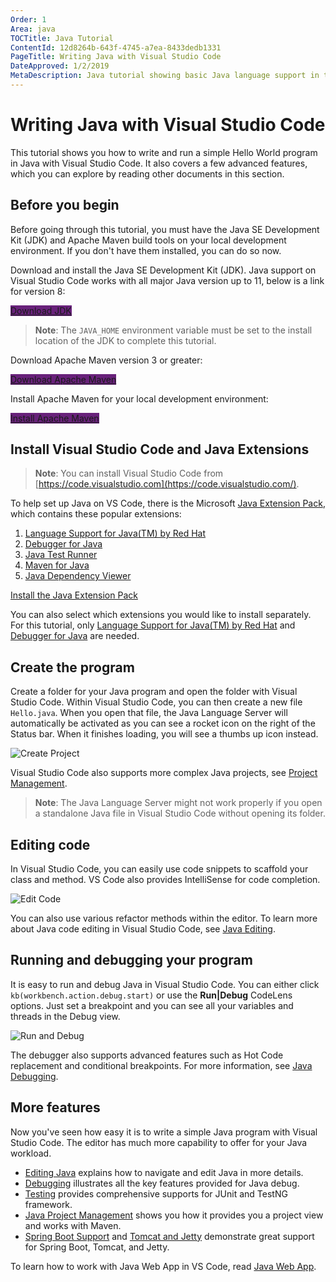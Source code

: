```yaml
---
Order: 1
Area: java
TOCTitle: Java Tutorial
ContentId: 12d8264b-643f-4745-a7ea-8433dedb1331
PageTitle: Writing Java with Visual Studio Code
DateApproved: 1/2/2019
MetaDescription: Java tutorial showing basic Java language support in the Visual Studio Code editor
---
```


# Writing Java with Visual Studio Code

This tutorial shows you how to write and run a simple Hello World program in Java with Visual Studio Code. It also covers a few advanced features, which you can explore by reading other documents in this section.

## Before you begin

Before going through this tutorial, you must have the Java SE Development Kit (JDK) and Apache Maven build tools on your local development environment. If you don't have them installed, you can do so now.

Download and install the Java SE Development Kit (JDK). Java support on Visual Studio Code works with all major Java version up to 11, below is a link for version 8:

<a class="tutorial-install-extension-btn" href="http://www.oracle.com/technetwork/java/javase/downloads/jdk8-downloads-2133151.html" target="_blank" style="background-color:#68217A">Download JDK</a>

>**Note**: The `JAVA_HOME` environment variable must be set to the install location of the JDK to complete this tutorial.

Download Apache Maven version 3 or greater:

<a class="tutorial-install-extension-btn" href="https://maven.apache.org/download.cgi" target="_blank" style="background-color:#68217A">Download Apache Maven</a>

Install Apache Maven for your local development environment:

<a class="tutorial-install-extension-btn" href="https://maven.apache.org/install" target="_blank" style="background-color:#68217A">Install Apache Maven</a>

## Install Visual Studio Code and Java Extensions

>**Note**: You can install Visual Studio Code from [https://code.visualstudio.com](https://code.visualstudio.com/).

To help set up Java on VS Code, there is the Microsoft [Java Extension Pack](https://marketplace.visualstudio.com/items?itemName=vscjava.vscode-java-pack), which contains these popular extensions:

1. [Language Support for Java(TM) by Red Hat](https://marketplace.visualstudio.com/items?itemName=redhat.java)
2. [Debugger for Java](https://marketplace.visualstudio.com/items?itemName=vscjava.vscode-java-debug)
3. [Java Test Runner](https://marketplace.visualstudio.com/items?itemName=vscjava.vscode-java-test)
4. [Maven for Java](https://marketplace.visualstudio.com/items?itemName=vscjava.vscode-maven)
5. [Java Dependency Viewer](https://marketplace.visualstudio.com/items?itemName=vscjava.vscode-java-dependency)

<a class="tutorial-install-extension-btn" href="vscode:extension/vscjava.vscode-java-pack">Install the Java Extension Pack</a>

You can also select which extensions you would like to install separately. For this tutorial, only [Language Support for Java(TM) by Red Hat](https://marketplace.visualstudio.com/items?itemName=redhat.java) and [Debugger for Java](https://marketplace.visualstudio.com/items?itemName=vscjava.vscode-java-debug) are needed.

## Create the program

Create a folder for your Java program and open the folder with Visual Studio Code. Within Visual Studio Code, you can then create a new file `Hello.java`. When you open that file, the Java Language Server will automatically be activated as you can see a rocket icon on the right of the Status bar. When it finishes loading, you will see a thumbs up icon instead.

![Create Project](images/java-tutorial/create-file.gif)

Visual Studio Code also supports more complex Java projects, see [Project Management](/docs/java/java-project.md).

>**Note**: The Java Language Server might not work properly if you open a standalone Java file in Visual Studio Code without opening its folder.

## Editing code

In Visual Studio Code, you can easily use code snippets to scaffold your class and method. VS Code also provides IntelliSense for code completion.

![Edit Code](images/java-tutorial/edit-code.gif)

You can also use various refactor methods within the editor. To learn more about Java code editing in Visual Studio Code, see [Java Editing](/docs/java/java-editing.md).

## Running and debugging your program

It is easy to run and debug Java in Visual Studio Code. You can either click `kb(workbench.action.debug.start)` or use the **Run|Debug** CodeLens options. Just set a breakpoint and you can see all your variables and threads in the Debug view.

![Run and Debug](images/java-tutorial/run-debug.gif)

The debugger also supports advanced features such as Hot Code replacement and conditional breakpoints. For more information, see [Java Debugging](/docs/java/java-debugging.md).

## More features

Now you've seen how easy it is to write a simple Java program with Visual Studio Code. The editor has much more capability to offer for your Java workload.

* [Editing Java](/docs/java/java-editing.md) explains how to navigate and edit Java in more details.
* [Debugging](/docs/java/java-debugging.md) illustrates all the key features provided for Java debug.
* [Testing](/docs/java/java-testing.md) provides comprehensive supports for JUnit and TestNG framework.
* [Java Project Management](/docs/java/java-project.md) shows you how it provides you a project view and works with Maven.
* [Spring Boot Support](/docs/java/java-spring-boot.md) and [Tomcat and Jetty](/docs/java/java-tomcat-jetty.md) demonstrate great support for Spring Boot, Tomcat, and Jetty.

To learn how to work with Java Web App in VS Code, read [Java Web App](/docs/java/java-webapp.md).
